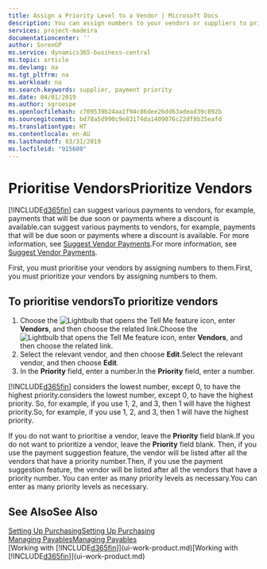 ```yaml
---
title: Assign a Priority Level to a Vendor | Microsoft Docs
description: You can assign numbers to your vendors or suppliers to prioritise them and facilitate payment suggestions in Business Central.
services: project-madeira
documentationcenter: ''
author: SorenGP
ms.service: dynamics365-business-central
ms.topic: article
ms.devlang: na
ms.tgt_pltfrm: na
ms.workload: na
ms.search.keywords: supplier, payment priority
ms.date: 04/01/2019
ms.author: sgroespe
ms.openlocfilehash: c709539b24aa1f94c86dee26dd63adead39c892b
ms.sourcegitcommit: bd78a5d990c9e83174da1409076c22df8b35eafd
ms.translationtype: HT
ms.contentlocale: en-AU
ms.lasthandoff: 03/31/2019
ms.locfileid: "915608"
---
```

# <a name="prioritize-vendors"></a><span data-ttu-id="8002c-103">Prioritise Vendors</span><span class="sxs-lookup"><span data-stu-id="8002c-103">Prioritize Vendors</span></span>
[!INCLUDE[d365fin](includes/d365fin_md.md)] <span data-ttu-id="8002c-104">can suggest various payments to vendors, for example, payments that will be due soon or payments where a discount is available.</span><span class="sxs-lookup"><span data-stu-id="8002c-104">can suggest various payments to vendors, for example, payments that will be due soon or payments where a discount is available.</span></span> <span data-ttu-id="8002c-105">For more information, see [Suggest Vendor Payments](payables-how-suggest-vendor-payments.md).</span><span class="sxs-lookup"><span data-stu-id="8002c-105">For more information, see [Suggest Vendor Payments](payables-how-suggest-vendor-payments.md).</span></span>

<span data-ttu-id="8002c-106">First, you must prioritise your vendors by assigning numbers to them.</span><span class="sxs-lookup"><span data-stu-id="8002c-106">First, you must prioritize your vendors by assigning numbers to them.</span></span>

## <a name="to-prioritize-vendors"></a><span data-ttu-id="8002c-107">To prioritise vendors</span><span class="sxs-lookup"><span data-stu-id="8002c-107">To prioritize vendors</span></span>
1. <span data-ttu-id="8002c-108">Choose the ![Lightbulb that opens the Tell Me feature](media/ui-search/search_small.png "Tell me what you want to do") icon, enter **Vendors**, and then choose the related link.</span><span class="sxs-lookup"><span data-stu-id="8002c-108">Choose the ![Lightbulb that opens the Tell Me feature](media/ui-search/search_small.png "Tell me what you want to do") icon, enter **Vendors**, and then choose the related link.</span></span>
2. <span data-ttu-id="8002c-109">Select the relevant vendor, and then choose **Edit**.</span><span class="sxs-lookup"><span data-stu-id="8002c-109">Select the relevant vendor, and then choose **Edit**.</span></span>
3. <span data-ttu-id="8002c-110">In the **Priority** field, enter a number.</span><span class="sxs-lookup"><span data-stu-id="8002c-110">In the **Priority** field, enter a number.</span></span>

[!INCLUDE[d365fin](includes/d365fin_md.md)] <span data-ttu-id="8002c-111">considers the lowest number, except 0, to have the highest priority.</span><span class="sxs-lookup"><span data-stu-id="8002c-111">considers the lowest number, except 0, to have the highest priority.</span></span> <span data-ttu-id="8002c-112">So, for example, if you use 1, 2, and 3, then 1 will have the highest priority.</span><span class="sxs-lookup"><span data-stu-id="8002c-112">So, for example, if you use 1, 2, and 3, then 1 will have the highest priority.</span></span>

<span data-ttu-id="8002c-113">If you do not want to prioritise a vendor, leave the **Priority** field blank.</span><span class="sxs-lookup"><span data-stu-id="8002c-113">If you do not want to prioritize a vendor, leave the **Priority** field blank.</span></span> <span data-ttu-id="8002c-114">Then, if you use the payment suggestion feature, the vendor will be listed after all the vendors that have a priority number.</span><span class="sxs-lookup"><span data-stu-id="8002c-114">Then, if you use the payment suggestion feature, the vendor will be listed after all the vendors that have a priority number.</span></span> <span data-ttu-id="8002c-115">You can enter as many priority levels as necessary.</span><span class="sxs-lookup"><span data-stu-id="8002c-115">You can enter as many priority levels as necessary.</span></span>

## <a name="see-also"></a><span data-ttu-id="8002c-116">See Also</span><span class="sxs-lookup"><span data-stu-id="8002c-116">See Also</span></span>
[<span data-ttu-id="8002c-117">Setting Up Purchasing</span><span class="sxs-lookup"><span data-stu-id="8002c-117">Setting Up Purchasing</span></span>](purchasing-setup-purchasing.md)  
[<span data-ttu-id="8002c-118">Managing Payables</span><span class="sxs-lookup"><span data-stu-id="8002c-118">Managing Payables</span></span>](payables-manage-payables.md)  
<span data-ttu-id="8002c-119">[Working with [!INCLUDE[d365fin](includes/d365fin_md.md)]](ui-work-product.md)</span><span class="sxs-lookup"><span data-stu-id="8002c-119">[Working with [!INCLUDE[d365fin](includes/d365fin_md.md)]](ui-work-product.md)</span></span>
